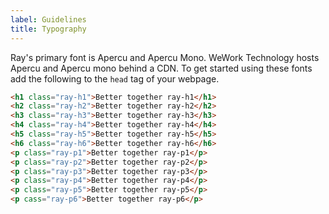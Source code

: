 ```yaml
---
label: Guidelines
title: Typography
---
```


Ray's primary font is Apercu and Apercu Mono. WeWork Technology hosts Apercu and Apercu mono behind a CDN. To get started using these fonts add the following to the `head` tag of your webpage.

```html
<h1 class="ray-h1">Better together ray-h1</h1>
<h2 class="ray-h2">Better together ray-h2</h2>
<h3 class="ray-h3">Better together ray-h3</h3>
<h4 class="ray-h4">Better together ray-h4</h4>
<h5 class="ray-h5">Better together ray-h5</h5>
<h6 class="ray-h6">Better together ray-h6</h6>
<p class="ray-p1">Better together ray-p1</p>
<p class="ray-p2">Better together ray-p2</p>
<p class="ray-p3">Better together ray-p3</p>
<p class="ray-p4">Better together ray-p4</p>
<p class="ray-p5">Better together ray-p5</p>
<p cass="ray-p6">Better together ray-p6</p>
```
